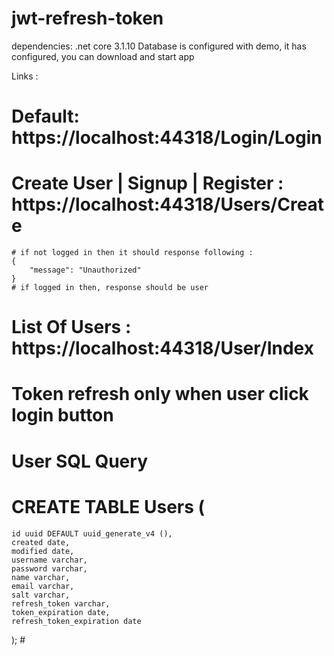 # jwt-refresh-token
dependencies: .net core 3.1.10
Database is configured with demo, it has configured, you can download and start app

Links : 
# Default: https://localhost:44318/Login/Login
# Create User | Signup | Register : https://localhost:44318/Users/Create
    # if not logged in then it should response following :
    {
        "message": "Unauthorized"
    }
    # if logged in then, response should be user 
    
    
# List Of Users : https://localhost:44318/User/Index

# Token refresh only when user click login button

# User SQL Query

# CREATE TABLE Users (
    id uuid DEFAULT uuid_generate_v4 (), 
    created date, 
    modified date,
    username varchar,
    password varchar,
    name varchar,
    email varchar,
    salt varchar,
    refresh_token varchar,
    token_expiration date,
    refresh_token_expiration date 
); # 
